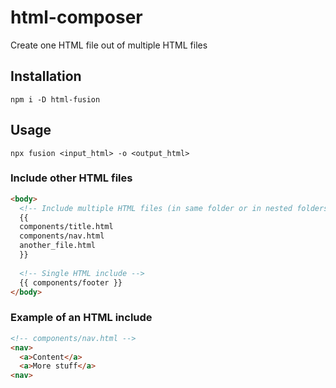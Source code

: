 # html-composer
Create one HTML file out of multiple HTML files

## Installation
`npm i -D html-fusion`

## Usage
`npx fusion <input_html> -o <output_html>`

### Include other HTML files
```html
<body>
  <!-- Include multiple HTML files (in same folder or in nested folders) -->
  {{
  components/title.html
  components/nav.html
  another_file.html
  }}
  
  <!-- Single HTML include -->
  {{ components/footer }}
</body>
```

### Example of an HTML include
```html
<!-- components/nav.html -->
<nav>
  <a>Content</a>
  <a>More stuff</a>
<nav>
```
